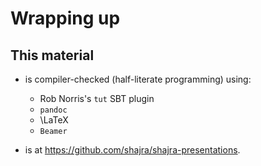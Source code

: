 # Wrapping up

## This material

* is compiler-checked (half-literate programming) using:

    * Rob Norris's `tut` SBT plugin
    * `pandoc`
    * \LaTeX
    * `Beamer`

* is at https://github.com/shajra/shajra-presentations.
